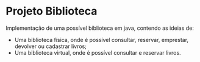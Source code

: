 # Projeto Biblioteca

Implementação de uma possível biblioteca em java, contendo as ideias de:
- Uma biblioteca física, onde é possível consultar, reservar, emprestar, devolver ou cadastrar livros;
- Uma biblioteca virtual, onde é possível consultar e reservar livros.